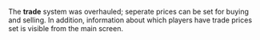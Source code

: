 The <b>trade</b> system was overhauled; seperate prices can be set for buying and selling. In addition, information about which players have trade prices set is visible from the main screen.
